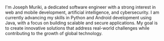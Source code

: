 I'm Joseph Muriki, a dedicated software engineer with a strong interest in web and mobile development, artificial intelligence, and cybersecurity. I am currently advancing my skills in Python and Android development using Java, with a focus on building scalable and secure applications. My goal is to create innovative solutions that address real-world challenges while contributing to the growth of global technology.
